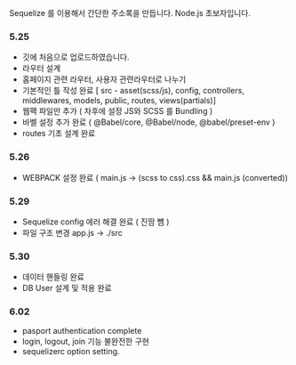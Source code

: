 Sequelize 를 이용해서 간단한 주소록을 만듭니다.
Node.js 초보자입니다.


### 5.25 
* 깃에 처음으로 업로드하였습니다.
* 라우터 설계
* 홈페이지 관련 라우터, 사용자 관련라우터로 나누기 
* 기본적인 틀 작성 완료 [ src - asset(scss/js), config, controllers, middlewares, models, public, routes, views(partials)]
* 웹팩 파일만 추가 ( 차후에 설정 JS와 SCSS 를 Bundling )
* 바벨 설정 추가 완료 ( @Babel/core, @Babel/node, @babel/preset-env )
* routes 기초 설계 완료

### 5.26
* WEBPACK 설정 완료 ( main.js -> (scss to css).css && main.js (converted))

### 5.29
* Sequelize config 에러 해결 완료 ( 진땀 뻄 )
* 파일 구조 변경 app.js -> ./src


### 5.30
* 데이터 핸들링 완료
* DB User 설계 및 적용 완료


### 6.02
* pasport authentication  complete
* login, logout, join 기능 불완전한 구현
* sequelizerc option setting.